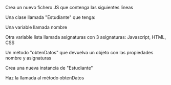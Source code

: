 Crea un nuevo fichero JS que contenga las siguientes líneas

Una clase llamada "Estudiante" que tenga:

Una variable llamada nombre

Otra variable lista llamada asignaturas con 3 asignaturas: Javascript, HTML, CSS

Un método "obtenDatos" que devuelva un objeto con las propiedades nombre y asignaturas

Crea una nueva instancia de "Estudiante"

Haz la llamada al método obtenDatos
